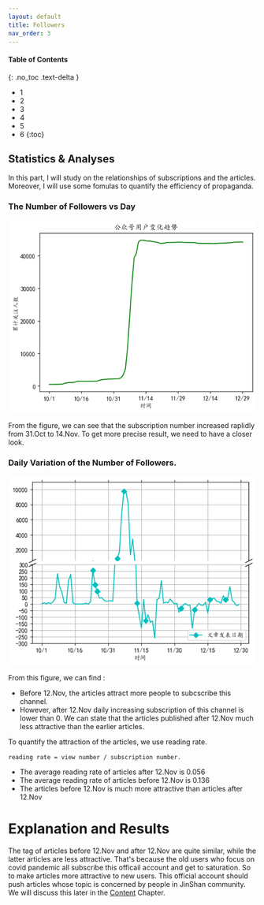 ```yaml
---
layout: default
title: Followers
nav_order: 3
---
```


#### Table of Contents
{: .no_toc .text-delta }

- 1
- 2
- 3
- 4
- 5
- 6
{:toc}

## Statistics & Analyses

In this part, I will study on the relationships of subscriptions and the articles. Moreover, I will use some fomulas to quantify the efficiency of propaganda.

### The Number of Followers vs Day

![followers_trend](./assets/follower_trend.png)

From the figure, we can see that the subscription number increased raplidly from 31.Oct to 14.Nov. To get more precise result, we need to have a closer look.

### Daily Variation of the Number of Followers.

![followers_variation](./assets/followers_variation.png)

From this figure, we can find :

- Before 12.Nov, the articles attract more people to subcscribe this channel.
- However, after 12.Nov daily increasing subscription of this channel is lower than 0. We can state that the articles published after 12.Nov much less attractive than the earlier articles.

To quantify the attraction of the articles, we use reading rate. 
```
reading rate = view number / subscription number.
```
- The average reading rate of articles after 12.Nov is 0.056
- The average reading rate of articles before 12.Nov is 0.136
- The articles before 12.Nov is much more attractive than articles after 12.Nov

# Explanation and Results
The tag of articles before 12.Nov and after 12.Nov are quite similar, while the latter articles are less attractive. That's because the old users who focus on covid pandemic all subscribe this officail account and get to saturation. So to make articles more attractive to new users. This official account should push articles whose topic is concerned by people in JinShan community. We will discuss this later in the [Content](https://runqiuw.github.io/WenXuJinShan-analysis/Contents.html) Chapter.







